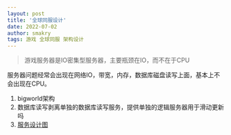 ```yaml
---
layout: post
title: '全球同服设计'
date: 2022-07-02
author: smakry
tags: 游戏 全球同服 架构设计
---
```


> 游戏服务器是IO密集型服务器，主要瓶颈在IO，而不在于CPU

服务器问题经常会出现在网络IO，带宽，内存，数据库磁盘读写上面，基本上不会出现在CPU。

1. bigworld架构
2. 数据库读写剥离单独的数据库读写服务，提供单独的逻辑服务器用于滑动更新吗
3. [服务设计图](https://github.com/smakry/smakry.github.io/blob/master/imags/architecture.drawio.png)
